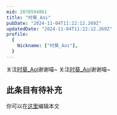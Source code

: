 ```yaml
---
mid: 2070594061
title: "时葵_Aoi"
pubDate: "2024-11-04T11:22:12.269Z"
updatedDate: "2024-11-04T11:22:12.269Z"
profile:
  {
    Nickname: ["时葵_Aoi"],
  }
---
```


关注[时葵_Aoi](https://space.bilibili.com/2070594061)谢谢喵~ 关注[时葵_Aoi](https://space.bilibili.com/2070594061)谢谢喵~

## 此条目有待补充
你可以在[这里](https://github.com/Yuhanawa/VTuber.ICU-Content/edit/master/v/时葵_Aoi/index.md)编辑本文
